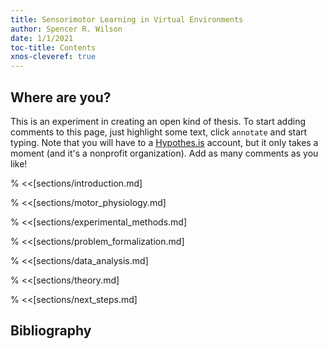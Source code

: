 ```yaml
---
title: Sensorimotor Learning in Virtual Environments
author: Spencer R. Wilson
date: 1/1/2021
toc-title: Contents
xnos-cleveref: true
---
```


<!--

How does this document work?

Here is general stuff about the page. Below that add "mdmerge" CLI links to transclude other markdown documents into this one, similar to latex chapters/includes.

Then we run compile, a python script that invokes pypandoc, which adds a header and puts it all into a template which references pandoc.css

TODO:
	- make the layout more small-screen friendly (rearrange the TOC)
	- think about how to include footnotes in the sidebar? (tufte pandoc css)
		- combine tufte template with fixed table of contents (maybe on the left?)
	- how do we output to pdf?

 -->

<h2>Where are you?</h2>

This is an experiment in creating an open kind of thesis. To start adding comments to this page, just highlight some text, click `annotate` and start typing. Note that you will have to a <a href="https://web.hypothes.is/" target="_blank">Hypothes.is</a> account, but it only takes a moment (and it's a nonprofit organization). Add as many comments as you like!

% <<[sections/introduction.md]

% <<[sections/motor_physiology.md]

% <<[sections/experimental_methods.md]

% <<[sections/problem_formalization.md]

% <<[sections/data_analysis.md]

% <<[sections/theory.md]

% <<[sections/next_steps.md]


## Bibliography
